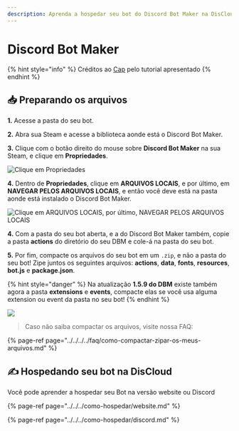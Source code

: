 ```yaml
---
description: Aprenda a hospedar seu bot do Discord Bot Maker na DisCloud
---
```


# Discord Bot Maker

{% hint style="info" %}
Créditos ao [Cap](https://discordapp.com/users/293860296542388234) pelo tutorial apresentado
{% endhint %}

## 📥 Preparando os arquivos

**1.** Acesse a pasta do seu bot.

**2.** Abra sua Steam e acesse a biblioteca aonde está o Discord Bot Maker.

**3.** Clique com o botão direito do mouse sobre **Discord Bot Maker** na sua Steam, e clique em **Propriedades**.

![Clique em Propriedades](../../../../.gitbook/assets/1.JPG)

**4.** Dentro de **Propriedades**, clique em **ARQUIVOS LOCAIS**, e por último, em **NAVEGAR PELOS ARQUIVOS LOCAIS**, e então você deve está na pasta aonde está instalado o Discord Bot Maker.

![Clique em ARQUIVOS LOCAIS, por &#xFA;ltimo, NAVEGAR PELOS ARQUIVOS LOCAIS](../../../../.gitbook/assets/2.JPG)

**4.** Com a pasta do seu bot aberta, e a do Discord Bot Maker também, copie a pasta **actions** do diretório do seu DBM e cole-á na pasta do seu bot.

**5.** Por fim, compacte os arquivos do seu bot em um `.zip`, e não a pasta do seu bot! Zipe juntos os seguintes arquivos: **actions**, **data**, **fonts**, **resources**, **bot.js** e **package.json**.

{% hint style="danger" %}
Na atualização **1.5.9 do DBM** existe também agora a pasta **extensions** e **events**, compacte elas se você usa alguma extension ou event da pasta no seu bot!
{% endhint %}

![](../../../../.gitbook/assets/image%20%2842%29.png)

> Caso não saiba compactar os arquivos, visite nossa FAQ:

{% page-ref page="../../../../faq/como-compactar-zipar-os-meus-arquivos.md" %}

## ✍ Hospedando seu bot na DisCloud

Você pode aprender a hospedar seu Bot na versão website ou Discord

{% page-ref page="../../../como-hospedar/website.md" %}

{% page-ref page="../../../como-hospedar/discord.md" %}

